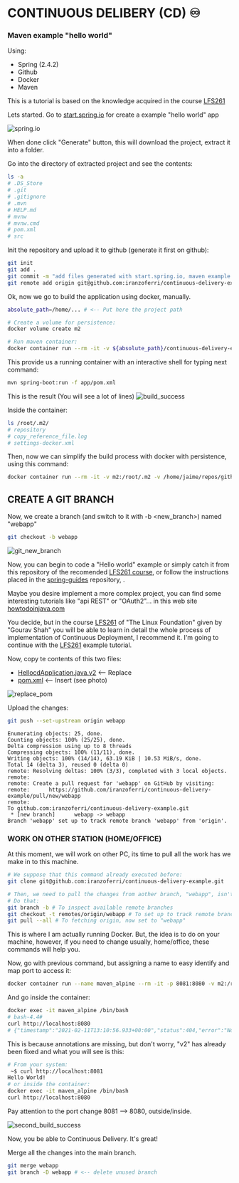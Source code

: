 # CONTINUOUS DELIBERY (CD) ♾️
### Maven example "hello world"
Using:
- Spring (2.4.2)
- Github
- Docker
- Maven

This is a tutorial is based on the knowledge acquired in the course [LFS261](https://training.linuxfoundation.org/training/devops-and-sre-fundamentals-implementing-continuous-delivery-lfs261/)

Lets started. Go to [start.spring.io](https://start.spring.io/) for create a example "hello world" app

![spring.io](img/spring.io.png)

When done click "Generate" button, this will download the project, extract it into a folder.


Go into the directory of extracted project and see the contents:
```bash
ls -a
# .DS_Store
# .git
# .gitignore
# .mvn
# HELP.md
# mvnw
# mvnw.cmd
# pom.xml
# src
```

Init the repository and upload it to github (generate it first on github):
```bash
git init
git add .
git commit -m "add files generated with start.spring.io, maven example project"
git remote add origin git@github.com:iranzoferri/continuous-delivery-example.git
```

Ok, now we go to build the application using docker, manually.

```bash
absolute_path=/home/... # <-- Put here the project path

# Create a volume for persistence:
docker volume create m2

# Run maven container:
docker container run --rm -it -v ${absolute_path}/continuous-delivery-example:/app maven:alpine sh
```

This provide us a running container with an interactive shell for typing next command:

```bash
mvn spring-boot:run -f app/pom.xml
```

This is the result (You will see a lot of lines)
![build_success](img/build_success.png)

Inside the container:
```bash
ls /root/.m2/
# repository
# copy_reference_file.log
# settings-docker.xml
```

Then, now we can simplify the build process with docker with persistence, using this command:

```bash
docker container run --rm -it -v m2:/root/.m2 -v /home/jaime/repos/github/continuous-delivery-example:/app maven:alpine mvn spring-boot:run -f app/pom.xml
```

## CREATE A GIT BRANCH

Now, we create a branch (and switch to it with -b <new_branch>) named "webapp"

```bash
git checkout -b webapp
```

![git_new_branch](img/git_new_branch.png)

Now, you can begin to code a "Hello world" example or simply catch it from this repository of the recomended [LFS261 course](https://training.linuxfoundation.org/training/devops-and-sre-fundamentals-implementing-continuous-delivery-lfs261/), or follow the instructions placed in the [spring-guides](https://github.com/spring-guides/gs-spring-boot) repository, .

Maybe you desire implement a more complex project, you can find some interesting tutorials like "api REST" or "OAuth2"... in this web site [howtodoinjava.com](https://howtodoinjava.com/spring-boot2/rest/rest-api-example/)

You decide, but in the course [LFS261](https://training.linuxfoundation.org/training/devops-and-sre-fundamentals-implementing-continuous-delivery-lfs261/) of "The Linux Foundation" given by "Gourav Shah" you will be able to learn in detail the whole process of implementation of Continuous Deployment, I recommend it. I'm going to continue with the [LFS261](https://training.linuxfoundation.org/training/devops-and-sre-fundamentals-implementing-continuous-delivery-lfs261/) example tutorial.

Now, copy te contents of this two files:
- [HellocdApplication.java.v2](https://raw.githubusercontent.com/lfs261/devops-repo/master/hellocd/HellocdApplication.java.v2) <-- Replace
- [pom.xml](https://raw.githubusercontent.com/lfs261/devops-repo/master/hellocd/pom.xml.snippet1) <-- Insert (see photo)

![replace_pom](img/replace_pom.png)

Upload the changes:
```bash
git push --set-upstream origin webapp
```
```
Enumerating objects: 25, done.
Counting objects: 100% (25/25), done.
Delta compression using up to 8 threads
Compressing objects: 100% (11/11), done.
Writing objects: 100% (14/14), 63.19 KiB | 10.53 MiB/s, done.
Total 14 (delta 3), reused 0 (delta 0)
remote: Resolving deltas: 100% (3/3), completed with 3 local objects.
remote:
remote: Create a pull request for 'webapp' on GitHub by visiting:
remote:      https://github.com/iranzoferri/continuous-delivery-example/pull/new/webapp
remote:
To github.com:iranzoferri/continuous-delivery-example.git
 * [new branch]      webapp -> webapp
Branch 'webapp' set up to track remote branch 'webapp' from 'origin'.
```

### WORK ON OTHER STATION (HOME/OFFICE)

At this moment, we will work on other PC, its time to pull all the work has we make in to this machine.

```bash
# We suppose that this command already executed before:
git clone git@github.com:iranzoferri/continuous-delivery-example.git

# Then, we need to pull the changes from aother branch, "webapp", isn't in this machine...
# Do that:
git branch -b # To inspect available remote branches
git checkout -t remotes/origin/webapp # To set up to track remote branch
git pull --all # To fetching origin, now set to "webapp"
```

This is where I am actually running Docker. But, the idea is to do on your machine, however, if you need to change usually, home/office, these commands will help you.

Now, go with previous command, but assigning a name to easy identify and map port to access it:
```bash
docker container run --name maven_alpine --rm -it -p 8081:8080 -v m2:/root/.m2 -v /home/jaime/repos/github/continuous-delivery-example:/app maven:alpine mvn spring-boot:run -f app/pom.xml
```

And go inside the container:
```bash
docker exec -it maven_alpine /bin/bash
# bash-4.4# 
curl http://localhost:8080
# {"timestamp":"2021-02-11T13:10:56.933+00:00","status":404,"error":"Not Found","message":"","path":"/"}
```

This is because annotations are missing, but don't worry, "v2" has already been fixed and what you will see is this:

```bash
# From your system:
 ~$ curl http://localhost:8081
Hello World!
# or inside the container:
docker exec -it maven_alpine /bin/bash
curl http://localhost:8080
```

Pay attention to the port change 8081 --> 8080, outside/inside.

![second_build_success](img/second_build_success.png)

Now, you be able to Continuous Delivery. It's great!


Merge all the changes into the main branch.
```bash
git merge webapp
git branch -D webapp # <-- delete unused branch
```
